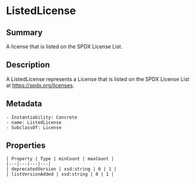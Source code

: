 <!-- Automatically generated by spec-parser v2.0.0 on 2023-12-25T20:28:21.783513+00:00 -->
<!-- SPDX-License-Identifier: Community-Spec-1.0 -->

# ListedLicense

## Summary

A license that is listed on the SPDX License List.


## Description

A ListedLicense represents a License that is listed on the SPDX License List
at https://spdx.org/licenses.


## Metadata

    - Instantiability: Concrete
    - name: ListedLicense
    - SubclassOf: License



## Properties

    | Property | Type | minCount | maxCount |
    |---|---|---|---|
    | deprecatedVersion | xsd:string | 0 | 1 |
    | listVersionAdded | xsd:string | 0 | 1 |

